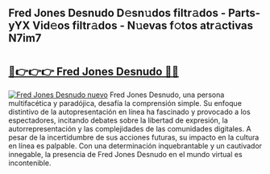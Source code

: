 ## Fred Jones Desnudo D𝚎sn𝚞dos filtr𝚊dos - Parts-yYX Vid𝚎os filtr𝚊dos - N𝚞evas f𝚘tos atr𝚊ctivas N7im7

# <h2><a href="http://mbc8fwl.tromn.icu/?c=Fred+Jones+Desnudo">🔗👉👉👉 Fred Jones Desnudo 🔗🔗</a></h2>

[![Fred Jones Desnudo nuevo](https://i.imgur.com/pEAQMta.gif)](http://mbc8fwl.tromn.icu/?c=Fred+Jones+Desnudo)
Fred Jones Desnudo, una persona multifacética y paradójica, desafía la comprensión simple. Su enfoque distintivo de la autopresentación en línea ha fascinado y provocado a los espectadores, incitando debates sobre la libertad de expresión, la autorrepresentación y las complejidades de las comunidades digitales. A pesar de la incertidumbre de sus acciones futuras, su impacto en la cultura en línea es palpable. Con una determinación inquebrantable y un cautivador innegable, la presencia de Fred Jones Desnudo en el mundo virtual es incontenible.
